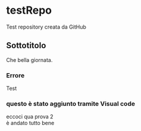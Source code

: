 # testRepo
Test repository creata da GitHub

## Sottotitolo
Che bella giornata.

### Errore
Test

### questo è stato aggiunto tramite Visual code
eccoci qua prova 2 <br> è andato tutto bene
